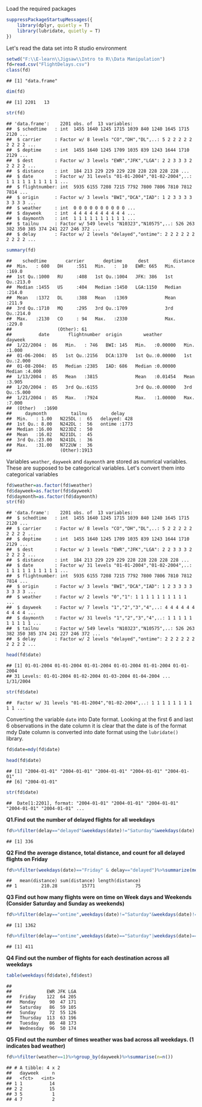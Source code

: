
Load the required packages


```r
suppressPackageStartupMessages({
    library(dplyr, quietly = T)
    library(lubridate, quietly = T)
})
```


Let's read the data set into R studio environment


```r
setwd("F:\\E-learn\\Jigsaw\\Intro to R\\Data Manipulation")
fd=read.csv("FlightDelays.csv")
class(fd)
```

```
## [1] "data.frame"
```

```r
dim(fd)
```

```
## [1] 2201   13
```

```r
str(fd)
```

```
## 'data.frame':	2201 obs. of  13 variables:
##  $ schedtime   : int  1455 1640 1245 1715 1039 840 1240 1645 1715 2120 ...
##  $ carrier     : Factor w/ 8 levels "CO","DH","DL",..: 5 2 2 2 2 2 2 2 2 2 ...
##  $ deptime     : int  1455 1640 1245 1709 1035 839 1243 1644 1710 2129 ...
##  $ dest        : Factor w/ 3 levels "EWR","JFK","LGA": 2 2 3 3 3 2 2 2 2 2 ...
##  $ distance    : int  184 213 229 229 229 228 228 228 228 228 ...
##  $ date        : Factor w/ 31 levels "01-01-2004","01-02-2004",..: 1 1 1 1 1 1 1 1 1 1 ...
##  $ flightnumber: int  5935 6155 7208 7215 7792 7800 7806 7810 7812 7814 ...
##  $ origin      : Factor w/ 3 levels "BWI","DCA","IAD": 1 2 3 3 3 3 3 3 3 3 ...
##  $ weather     : int  0 0 0 0 0 0 0 0 0 0 ...
##  $ dayweek     : int  4 4 4 4 4 4 4 4 4 4 ...
##  $ daymonth    : int  1 1 1 1 1 1 1 1 1 1 ...
##  $ tailnu      : Factor w/ 549 levels "N10323","N10575",..: 526 263 382 350 385 374 241 227 246 372 ...
##  $ delay       : Factor w/ 2 levels "delayed","ontime": 2 2 2 2 2 2 2 2 2 2 ...
```

```r
summary(fd)
```

```
##    schedtime       carrier       deptime      dest         distance    
##  Min.   : 600   DH     :551   Min.   :  10   EWR: 665   Min.   :169.0  
##  1st Qu.:1000   RU     :408   1st Qu.:1004   JFK: 386   1st Qu.:213.0  
##  Median :1455   US     :404   Median :1450   LGA:1150   Median :214.0  
##  Mean   :1372   DL     :388   Mean   :1369              Mean   :211.9  
##  3rd Qu.:1710   MQ     :295   3rd Qu.:1709              3rd Qu.:214.0  
##  Max.   :2130   CO     : 94   Max.   :2330              Max.   :229.0  
##                 (Other): 61                                            
##          date       flightnumber  origin        weather           dayweek     
##  1/22/2004 :  86   Min.   : 746   BWI: 145   Min.   :0.00000   Min.   :1.000  
##  01-06-2004:  85   1st Qu.:2156   DCA:1370   1st Qu.:0.00000   1st Qu.:2.000  
##  01-08-2004:  85   Median :2385   IAD: 686   Median :0.00000   Median :4.000  
##  1/13/2004 :  85   Mean   :3815              Mean   :0.01454   Mean   :3.905  
##  1/20/2004 :  85   3rd Qu.:6155              3rd Qu.:0.00000   3rd Qu.:5.000  
##  1/21/2004 :  85   Max.   :7924              Max.   :1.00000   Max.   :7.000  
##  (Other)   :1690                                                              
##     daymonth         tailnu         delay     
##  Min.   : 1.00   N225DL :  65   delayed: 428  
##  1st Qu.: 8.00   N242DL :  56   ontime :1773  
##  Median :16.00   N223DZ :  50                 
##  Mean   :16.02   N221DL :  45                 
##  3rd Qu.:23.00   N241DL :  36                 
##  Max.   :31.00   N722UW :  36                 
##                  (Other):1913
```


Variables `weather`, `dayweek` and `daymonth` are stored as numrical variables. These are supposed to be categorical variables. Let's convert them into categorical variables 


```r
fd$weather=as.factor(fd$weather)
fd$dayweek=as.factor(fd$dayweek)
fd$daymonth=as.factor(fd$daymonth)
str(fd)
```

```
## 'data.frame':	2201 obs. of  13 variables:
##  $ schedtime   : int  1455 1640 1245 1715 1039 840 1240 1645 1715 2120 ...
##  $ carrier     : Factor w/ 8 levels "CO","DH","DL",..: 5 2 2 2 2 2 2 2 2 2 ...
##  $ deptime     : int  1455 1640 1245 1709 1035 839 1243 1644 1710 2129 ...
##  $ dest        : Factor w/ 3 levels "EWR","JFK","LGA": 2 2 3 3 3 2 2 2 2 2 ...
##  $ distance    : int  184 213 229 229 229 228 228 228 228 228 ...
##  $ date        : Factor w/ 31 levels "01-01-2004","01-02-2004",..: 1 1 1 1 1 1 1 1 1 1 ...
##  $ flightnumber: int  5935 6155 7208 7215 7792 7800 7806 7810 7812 7814 ...
##  $ origin      : Factor w/ 3 levels "BWI","DCA","IAD": 1 2 3 3 3 3 3 3 3 3 ...
##  $ weather     : Factor w/ 2 levels "0","1": 1 1 1 1 1 1 1 1 1 1 ...
##  $ dayweek     : Factor w/ 7 levels "1","2","3","4",..: 4 4 4 4 4 4 4 4 4 4 ...
##  $ daymonth    : Factor w/ 31 levels "1","2","3","4",..: 1 1 1 1 1 1 1 1 1 1 ...
##  $ tailnu      : Factor w/ 549 levels "N10323","N10575",..: 526 263 382 350 385 374 241 227 246 372 ...
##  $ delay       : Factor w/ 2 levels "delayed","ontime": 2 2 2 2 2 2 2 2 2 2 ...
```



```r
head(fd$date)
```

```
## [1] 01-01-2004 01-01-2004 01-01-2004 01-01-2004 01-01-2004 01-01-2004
## 31 Levels: 01-01-2004 01-02-2004 01-03-2004 01-04-2004 ... 1/31/2004
```

```r
str(fd$date)
```

```
##  Factor w/ 31 levels "01-01-2004","01-02-2004",..: 1 1 1 1 1 1 1 1 1 1 ...
```

Converting the variable `date` into Date format. Looking at the first 6 and last 6 observations in the date column it is clear that the date is of the format mdy Date column is converted into date format using the `lubridate()` library.



```r
fd$date=mdy(fd$date)

head(fd$date)
```

```
## [1] "2004-01-01" "2004-01-01" "2004-01-01" "2004-01-01" "2004-01-01"
## [6] "2004-01-01"
```

```r
str(fd$date)
```

```
##  Date[1:2201], format: "2004-01-01" "2004-01-01" "2004-01-01" "2004-01-01" "2004-01-01" ...
```


**Q1.Find out the number of delayed flights for all weekdays**


```r
fd%>%filter(delay=="delayed"&weekdays(date)!="Saturday"&weekdays(date)!="Sunday")%>%nrow()
```

```
## [1] 336
```


**Q2 Find the average distance, total distance, and count for all delayed flights on Friday**



```r
fd%>%filter(weekdays(date)=="Friday" & delay=="delayed")%>%summarize(mean(distance),sum(distance),length(distance))
```

```
##   mean(distance) sum(distance) length(distance)
## 1         210.28         15771               75
```


**Q3 Find out how many flights were on time on Week days and Weekends (Consider Saturday and Sunday as weekends)**



```r
fd%>%filter(delay=="ontime",weekdays(date)!="Saturday"&weekdays(date)!="Sunday")%>%nrow()# number of delayed flights on weekdays
```

```
## [1] 1362
```

```r
fd%>%filter(delay=="ontime",weekdays(date)=="Saturday"|weekdays(date)=="Sunday")%>%nrow()# number of delayed flights on weekends
```

```
## [1] 411
```


**Q4 Find out the number of flights for each destination across all weekdays**


```r
table(weekdays(fd$date),fd$dest)
```

```
##            
##             EWR JFK LGA
##   Friday    122  64 205
##   Monday     90  47 171
##   Saturday   86  59 105
##   Sunday     72  55 126
##   Thursday  113  63 196
##   Tuesday    86  48 173
##   Wednesday  96  50 174
```


**Q5 Find out the number of times weather was bad across all weekdays. (1 indicates bad weather)**



```r
fd%>%filter(weather==1)%>%group_by(dayweek)%>%summarise(n=n())
```

```
## # A tibble: 4 x 2
##   dayweek     n
##   <fct>   <int>
## 1 1          14
## 2 2          15
## 3 5           1
## 4 7           2
```

